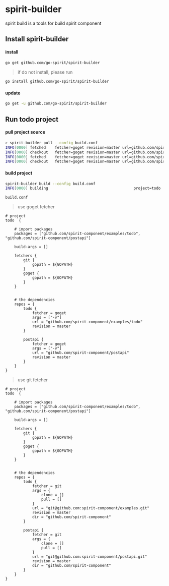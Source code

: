 # spirit-builder
spirit build is a tools for build spirit component

## Install spirit-builder

#### install

```bash
go get github.com/go-spirit/spirit-builder
```

> if do not install, please run 

```bash
go install github.com/go-spirit/spirit-builder
```


#### update

```bash
go get -u github.com/go-spirit/spirit-builder
```



## Run todo project

#### pull project source

```bash
> spirit-builder pull --config build.conf
INFO[0000] fetched    fetcher=goget revision=master url=github.com/spirit-component/examples/todo
INFO[0000] checkout   fetcher=goget revision=master url=github.com/spirit-component/examples/todo
INFO[0000] fetched    fetcher=goget revision=master url=github.com/spirit-component/postapi
INFO[0000] checkout   fetcher=goget revision=master url=github.com/spirit-component/postapi
```

#### build project

```bash
spirit-builder build --config build.conf
INFO[0000] building                                      project=todo
```


`build.conf`

> use goget fetcher

```hocon
# project
todo  {

	# import packages
	packages = ["github.com/spirit-component/examples/todo", "github.com/spirit-component/postapi"]

	build-args = []

	fetchers {
		git {
			gopath = ${GOPATH}
		}
		goget {
			gopath = ${GOPATH}
		}
	}


	# the dependencies
	repos = {
		todo {
			fetcher = goget
			args = ["-v"]
			url = "github.com/spirit-component/examples/todo"
			revision = master
		}

		postapi {
			fetcher = goget
			args = ["-v"]
			url = "github.com/spirit-component/postapi"
			revision = master
		}
	}
}
```


> use git fetcher

```hocon
# project
todo  {

	# import packages
	packages = ["github.com/spirit-component/examples/todo", "github.com/spirit-component/postapi"]

	build-args = []

	fetchers {
		git {
			gopath = ${GOPATH}
		}
		goget {
			gopath = ${GOPATH}
		}
	}


	# the dependencies
	repos = {
		todo {
			fetcher = git
			args = {
				clone = []
				pull = []
			}
			url = "git@github.com:spirit-component/examples.git"
			revision = master
			dir = "github.com/spirit-component"
		}

		postapi {
			fetcher = git
			args = {
				clone = []
				pull = []
			}
			url = "git@github.com:spirit-component/postapi.git"
			revision = master
			dir = "github.com/spirit-component"
		}
	}
}
```